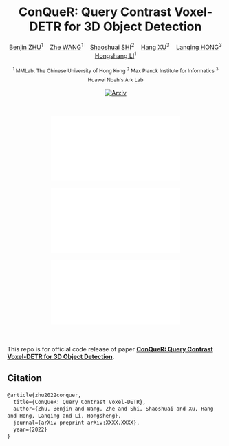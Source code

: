 <div align='center'>

# ConQueR: Query Contrast Voxel-DETR for 3D Object Detection 

[Benjin ZHU](https://benjin.me/)<sup>1</sup>&nbsp;&nbsp;&nbsp;
[Zhe WANG](https://wang-zhe.me/)<sup>1</sup>&nbsp;&nbsp;&nbsp;
[Shaoshuai SHI](https://shishaoshuai.com/)<sup>2</sup>&nbsp;&nbsp;&nbsp;
[Hang XU](https://xuhangcn.github.io/)<sup>3</sup>&nbsp;&nbsp;&nbsp;
[Lanqing HONG](https://scholar.google.com/citations?hl=en&user=2p7x6OUAAAAJ)<sup>3</sup>
[Hongshang LI](https://www.ee.cuhk.edu.hk/~hsli/)<sup>1</sup>

<sub>
<sup>1</sup> MMLab, The Chinese University of Hong Kong 
<sup>2</sup> Max Planck Institute for Informatics 
<sup>3</sup> Huawei Noah's Ark Lab 
</sub>

<br/>

[![Arxiv](http://img.shields.io/badge/paper-arxiv.XXXX.XXXX-B31B1B.svg)](https://arxiv.org/abs/XXXX.XXXX)

<br/>

![motivation](figures/motivation.pdf)

![](figures/contrastive_voxel_detr.pdf)


![Overview](figures/contrastive_illustration.pdf)

</div>

<br/>

This repo is for official code release of paper [**ConQueR: Query Contrast Voxel-DETR for 3D Object Detection**](https://github.com/poodarchu/ConQueR).


## Citation

```
@article{zhu2022conquer,
  title={ConQueR: Query Contrast Voxel-DETR},
  author={Zhu, Benjin and Wang, Zhe and Shi, Shaoshuai and Xu, Hang and Hong, Lanqing and Li, Hongsheng},
  journal={arXiv preprint arXiv:XXXX.XXXX},
  year={2022}
}
```

